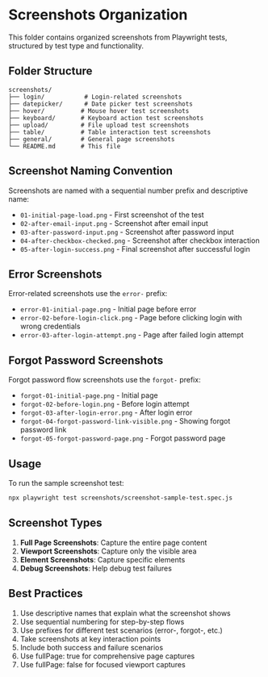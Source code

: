 # Screenshots Organization

This folder contains organized screenshots from Playwright tests, structured by test type and functionality.

## Folder Structure

```
screenshots/
├── login/           # Login-related screenshots
├── datepicker/      # Date picker test screenshots
├── hover/          # Mouse hover test screenshots
├── keyboard/       # Keyboard action test screenshots
├── upload/         # File upload test screenshots
├── table/          # Table interaction test screenshots
├── general/        # General page screenshots
└── README.md       # This file
```

## Screenshot Naming Convention

Screenshots are named with a sequential number prefix and descriptive name:

- `01-initial-page-load.png` - First screenshot of the test
- `02-after-email-input.png` - Screenshot after email input
- `03-after-password-input.png` - Screenshot after password input
- `04-after-checkbox-checked.png` - Screenshot after checkbox interaction
- `05-after-login-success.png` - Final screenshot after successful login

## Error Screenshots

Error-related screenshots use the `error-` prefix:

- `error-01-initial-page.png` - Initial page before error
- `error-02-before-login-click.png` - Page before clicking login with wrong credentials
- `error-03-after-login-attempt.png` - Page after failed login attempt

## Forgot Password Screenshots

Forgot password flow screenshots use the `forgot-` prefix:

- `forgot-01-initial-page.png` - Initial page
- `forgot-02-before-login.png` - Before login attempt
- `forgot-03-after-login-error.png` - After login error
- `forgot-04-forgot-password-link-visible.png` - Showing forgot password link
- `forgot-05-forgot-password-page.png` - Forgot password page

## Usage

To run the sample screenshot test:

```bash
npx playwright test screenshots/screenshot-sample-test.spec.js
```

## Screenshot Types

1. **Full Page Screenshots**: Capture the entire page content
2. **Viewport Screenshots**: Capture only the visible area
3. **Element Screenshots**: Capture specific elements
4. **Debug Screenshots**: Help debug test failures

## Best Practices

1. Use descriptive names that explain what the screenshot shows
2. Use sequential numbering for step-by-step flows
3. Use prefixes for different test scenarios (error-, forgot-, etc.)
4. Take screenshots at key interaction points
5. Include both success and failure scenarios
6. Use fullPage: true for comprehensive page captures
7. Use fullPage: false for focused viewport captures
